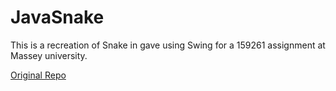 # JavaSnake
This is a recreation of Snake in gave using Swing for a 159261 assignment at Massey university.

[Original Repo](https://github.com/NiamhFerns/course-work)
